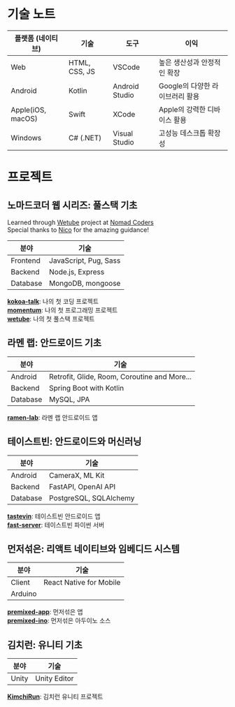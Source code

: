 # 기술 노트

| 플랫폼 (네이티브) | 기술          | 도구           | 이익                            |
| ----------------- | ------------- | -------------- | ------------------------------- |
| Web               | HTML, CSS, JS | VSCode         | 높은 생산성과 안정적인 확장     |
| Android           | Kotlin        | Android Studio | Google의 다양한 라이브러리 활용 |
| Apple(iOS, macOS) | Swift         | XCode          | Apple의 강력한 디바이스 활용    |
| Windows           | C# (.NET)     | Visual Studio  | 고성능 데스크톱 확장성          |

# 프로젝트

## 노마드코더 웹 시리즈: 풀스택 기초

Learned through [Wetube](https://github.com/yurucoder/wetube) project at [Nomad Coders](https://nomadcoders.co/wetube)  
Special thanks to [Nico](https://github.com/serranoarevalo) for the amazing guidance!

| 분야     | 기술                  |
| -------- | --------------------- |
| Frontend | JavaScript, Pug, Sass |
| Backend  | Node.js, Express      |
| Database | MongoDB, mongoose     |

[**kokoa-talk**](https://github.com/yurucoder/kokoa-talk): 나의 첫 코딩 프로젝트  
[**momentum**](https://github.com/yurucoder/momentum): 나의 첫 프로그래밍 프로젝트  
[**wetube**](https://github.com/yurucoder/wetube): 나의 첫 풀스택 프로젝트

## 라멘 랩: 안드로이드 기초

| 분야     | 기술                                         |
| -------- | -------------------------------------------- |
| Android  | Retrofit, Glide, Room, Coroutine and More... |
| Backend  | Spring Boot with Kotlin                      |
| Database | MySQL, JPA                                   |

[**ramen-lab**](https://github.com/yurucoder/ramen-lab): 라멘 랩 안드로이드 앱

## 테이스트빈: 안드로이드와 머신러닝

| 분야     | 기술                   |
| -------- | ---------------------- |
| Android  | CameraX, ML Kit        |
| Backend  | FastAPI, OpenAI API    |
| Database | PostgreSQL, SQLAlchemy |

[**tastevin**](https://github.com/yurucoder/tastevin): 테이스트빈 안드로이드 앱  
[**fast-server**](https://github.com/yurucoder/fast-server): 테이스트빈 파이썬 서버

## 먼저섞은: 리액트 네이티브와 임베디드 시스템

| 분야    | 기술                    |
| ------- | ----------------------- |
| Client  | React Native for Mobile |
| Arduino |                         |

[**premixed-app**](https://github.com/yurucoder/premixed-app): 먼저섞은 앱  
[**premixed-ino**](https://github.com/yurucoder/premixed-ino): 먼저섞은 아두이노 소스

## 김치런: 유니티 기초

| 분야  | 기술         |
| ----- | ------------ |
| Unity | Unity Editor |

[**KimchiRun**](https://github.com/yurucoder/KimchiRun): 김치런 유니티 프로젝트
